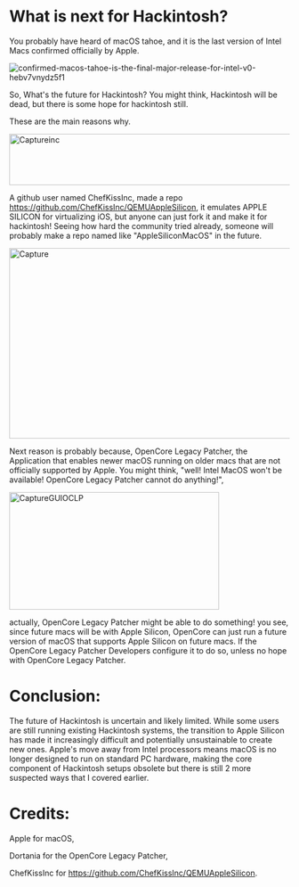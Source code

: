 # What is next for Hackintosh?

You probably have heard of macOS tahoe, and it is the last version of Intel Macs confirmed officially by Apple.

![confirmed-macos-tahoe-is-the-final-major-release-for-intel-v0-hebv7vnydz5f1](https://github.com/user-attachments/assets/b3f7b887-cb4d-456f-8f4f-6513d1241c8e)

So, What's the future for Hackintosh? You might think, Hackintosh will be dead, but there is some hope for hackintosh still.

These are the main reasons why.



<img width="639" height="92" alt="Captureinc" src="https://github.com/user-attachments/assets/413d318c-0fc7-4808-a4e4-ecc569c1035d" />


A github user named ChefKissInc, made a repo https://github.com/ChefKissInc/QEMUAppleSilicon, it emulates APPLE SILICON for
virtualizing iOS, but anyone can just fork it and make it for hackintosh! Seeing how hard the community tried already, someone will
probably make a repo named like "AppleSiliconMacOS" in the future.



<img width="824" height="342" alt="Capture" src="https://github.com/user-attachments/assets/2f2e0df4-67eb-4114-9cde-0b68145c7ddb" />


Next reason is probably because, OpenCore Legacy Patcher, the Application that enables newer macOS running on older macs that 
are not officially supported by Apple. You might think, "well! Intel MacOS won't be available! OpenCore Legacy Patcher cannot do anything!",

<img width="377" height="211" alt="CaptureGUIOCLP" src="https://github.com/user-attachments/assets/4c06f790-789a-4046-99aa-3d62c1c9e3c8" />






actually, OpenCore Legacy Patcher might be able to do something! you see, since future macs will be with Apple Silicon,
OpenCore can just run a future version of macOS that supports Apple Silicon on future macs. If the OpenCore Legacy Patcher Developers configure it to do so, unless no hope with OpenCore Legacy Patcher.


# Conclusion:

The future of Hackintosh is uncertain and likely limited. While some users are still running existing Hackintosh systems, the transition to Apple Silicon has made it increasingly difficult and potentially unsustainable to create new ones. Apple's move away from Intel processors means macOS is no longer designed to run on standard PC hardware, making the core component of Hackintosh setups obsolete but there is still 2 more suspected ways that I covered earlier.


# Credits:

Apple for macOS,


Dortania for the OpenCore Legacy Patcher,


ChefKissInc for https://github.com/ChefKissInc/QEMUAppleSilicon.
